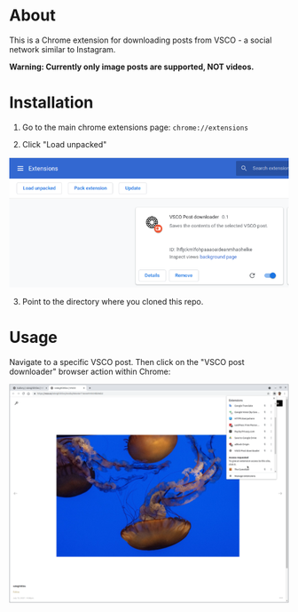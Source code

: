 # About

This is a Chrome extension for downloading posts from VSCO - a social network similar to Instagram.

**Warning: Currently only image posts are supported, NOT videos.**

# Installation

1. Go to the main chrome extensions page: `chrome://extensions`

2. Click "Load unpacked"

![installation-screenshot](./docs/extension-installation-instruction.png)

3. Point to the directory where you cloned this repo.

# Usage

Navigate to a specific VSCO post. Then click on the "VSCO post downloader" browser action within Chrome:

![browser-action-screenshot](./docs/browser-action-instructions.png)
